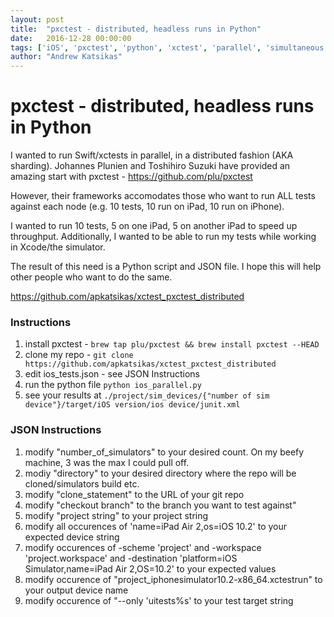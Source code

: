 ```yaml
---
layout: post
title:  "pxctest - distributed, headless runs in Python"
date:   2016-12-28 00:00:00
tags: ['iOS', 'pxctest', 'python', 'xctest', 'parallel', 'simultaneous', 'tests', 'test', 'testing', 'ui', 'simulators', 'swift', 'distributed']
author: "Andrew Katsikas"
---
```


# pxctest - distributed, headless runs in Python

I wanted to run Swift/xctests in parallel, in a distributed fashion (AKA sharding). Johannes Plunien and Toshihiro Suzuki have provided an amazing start with pxctest - https://github.com/plu/pxctest

However, their frameworks accomodates those who want to run ALL tests against each node (e.g. 10 tests, 10 run on iPad, 10 run on iPhone).

I wanted to run 10 tests, 5 on one iPad, 5 on another iPad to speed up throughput. Additionally, I wanted to be able to run my tests while working in Xcode/the simulator.

The result of this need is a Python script and JSON file. I hope this will help other people who want to do the same.

https://github.com/apkatsikas/xctest_pxctest_distributed

### Instructions
1. install pxctest - ``brew tap plu/pxctest && brew install pxctest --HEAD``
2. clone my repo - ``git clone https://github.com/apkatsikas/xctest_pxctest_distributed ``
3. edit ios_tests.json - see JSON Instructions
4. run the python file ``python ios_parallel.py``
5. see your results at ``./project/sim_devices/{"number of sim device"}/target/iOS version/ios device/junit.xml``

### JSON Instructions
1. modify "number_of_simulators" to your desired count. On my beefy machine, 3 was the max I could pull off.
2. modiy "directory" to your desired directory where the repo will be cloned/simulators build etc.
3. modify "clone_statement" to the URL of your git repo
4. modify "checkout branch" to the branch you want to test against"
5. modify "project string" to your project string
6. modify all occurences of 'name=iPad Air 2,os=iOS 10.2' to your expected device string
7. modify occurences of -scheme 'project' and -workspace 'project.workspace' and -destination 'platform=iOS Simulator,name=iPad Air 2,OS=10.2' to your expected values
8. modify occurence of \"project_iphonesimulator10.2-x86_64.xctestrun\" to your output device name
9. modify occurence of "--only 'uitests%s' to your test target string
